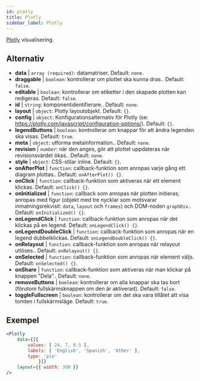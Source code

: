 ```yaml
---
id: plotly 
title: Plotly
sidebar_label: Plotly
---
```


[Plotly](https://plotly.com/javascript/) visualisering.

## Alternativ

* __data__ | `array (required)`: datamatriser. Default: `none`.
* __draggable__ | `boolean`: kontrollerar om plottet ska kunna dras.. Default: `false`.
* __editable__ | `boolean`: kontrollerar om etiketter i den skapade plotten kan redigeras. Default: `false`.
* __id__ | `string`: komponentidentifierare.. Default: `none`.
* __layout__ | `object`: Plotly layoutobjekt. Default: `{}`.
* __config__ | `object`: Konfigurationsalternativ för Plotly (se: https://plotly.com/javascript/configuration-options/). Default: `{}`.
* __legendButtons__ | `boolean`: kontrollerar om knappar för att ändra legenden ska visas. Default: `true`.
* __meta__ | `object`: utforma metainformation.. Default: `none`.
* __revision__ | `number`: när den anges, gör att plottet uppdateras när revisionsvärdet ökas.. Default: `none`.
* __style__ | `object`: CSS-stilar inline. Default: `{}`.
* __onAfterPlot__ | `function`: callback-funktion som anropas varje gång ett diagram plottas.. Default: `onAfterPlot() {}`.
* __onClick__ | `function`: callback-funktion som aktiveras när ett element klickas. Default: `onClick() {}`.
* __onInitialized__ | `function`: callback som anropas när plotten initieras; anropas med figur (objekt med tre nycklar som motsvarar inmatningsrekvisit: `data`, `layout` och `frames`) och DOM-noden `graphDiv`.. Default: `onInitialized() {}`.
* __onLegendClick__ | `function`: callback-funktion som anropas när det klickas på en legend. Default: `onLegendClick() {}`.
* __onLegendDoubleClick__ | `function`: callback-funktion som anropas när en legend dubbelklickas. Default: `onLegendDoubleClick() {}`.
* __onRelayout__ | `function`: callback-funktion som anropas när relayout utlöses.. Default: `onRelayout() {}`.
* __onSelected__ | `function`: callback-funktion som anropas när element väljs. Default: `onSelected() {}`.
* __onShare__ | `function`: callback-funktion som aktiveras när man klickar på knappen "Dela".. Default: `none`.
* __removeButtons__ | `boolean`: kontrollerar om alla knappar ska tas bort (förutom fullskärmsknappen om den är aktiverad). Default: `false`.
* __toggleFullscreen__ | `boolean`: kontrollerar om det ska vara tillåtet att visa tomten i fullskärmsläge. Default: `true`.


## Exempel

```jsx live
<Plotly
    data={[{
        values: [ 24, 7, 0.5 ],
        labels: [ 'English', 'Spanish', 'Other' ],
        type: 'pie'
            }]}
    layout={{ width: 300 }}
/>
```

